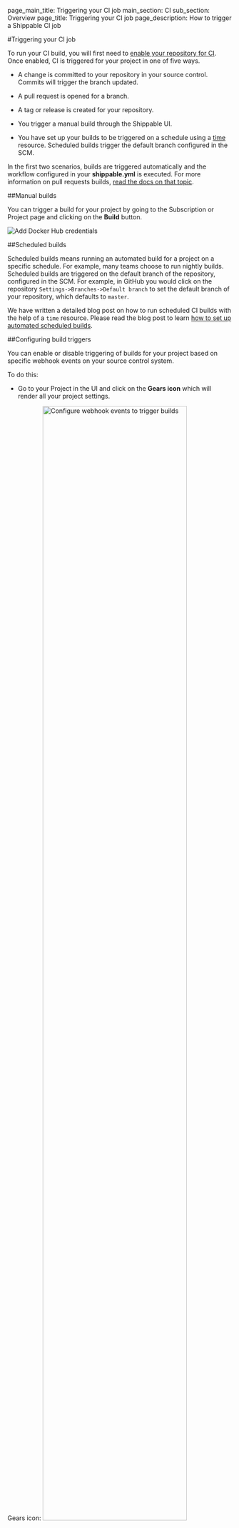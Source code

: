 page_main_title: Triggering your CI job
main_section: CI
sub_section: Overview
page_title: Triggering your CI job
page_description: How to trigger a Shippable CI job

#Triggering your CI job

To run your CI build, you will first need to [enable your repository for CI](enable-project/). Once enabled, CI is triggered for your project in one of five ways.

-  A change is committed to your repository in your source control. Commits will trigger the branch updated.

-  A pull request is opened for a branch.

-  A tag or release is created for your repository.

-  You trigger a manual build through the Shippable UI.

-  You have set up your builds to be triggered on a schedule using a [time](/platform/workflow/resource/time/) resource. Scheduled builds trigger the default branch configured in the SCM.

In the first two scenarios, builds are triggered automatically and the workflow configured in your **shippable.yml** is executed. For more information on pull requests builds, [read the docs on that topic](pull-request-builds/).

##Manual builds

You can trigger a build for your project by going to the Subscription or Project page and clicking on the **Build** button.

<img src="../../images/ci/manual-builds.png" alt="Add Docker Hub credentials">

##Scheduled builds

Scheduled builds means running an automated build for a project on a specific schedule. For example, many teams choose to run nightly builds. Scheduled builds are triggered on the default branch of the repository, configured in the SCM. For example, in GitHub you would click on the repository `Settings->Branches->Default branch` to set the default branch of your repository, which defaults to `master`.

We have written a detailed blog post on how to run scheduled CI builds with the help of a `time` resource. Please read the blog post to learn [how to set up automated scheduled builds](http://blog.shippable.com/setup-nightly-builds-on-shippable).

##Configuring build triggers

You can enable or disable triggering of builds for your project based on specific webhook events on your source control system.

To do this:

- Go to your Project in the UI and click on the **Gears icon** which will render all your project settings.

Gears icon:
<img width="80%" height="80%" src="/images/ci/trigger-job-fig2.png" alt="Configure webhook events to trigger builds">

Project Settings:<br/>
<img src="/images/ci/trigger-job-fig1.png" alt="Configure webhook events to trigger builds">

- You can configure the following:
    - **Pull Requests**: Default value is **Enabled**. Every pull request triggers a build on Shippable when opened. Toggle the control to stop the triggering of builds for pull requests.
    - **Commits**: Default value is **Enabled**. Every commit to the repository triggers a build on Shippable. Toggle the control to stop the triggering of builds for commits.
    - **Tags**: Default value is **Disabled**. To trigger builds for git tag push events, toggle the control.
    - **Releases**: Default value is **Disabled**. To trigger builds for GitHub release
events, toggle the control.This feature is supported only for GitHub.

## Pausing your project

You can 'Pause' a project to stop triggering builds for all events, including webhooks and Assembly Line triggers, by toggling the **Process Webhooks** option in Project Settings. You will still be able to trigger a build manually.

You can 'Resume' a paused project at any time, which will re-establish webhooks and builds will be triggered as expected.

## Serializing jobs for a project

You can disable parallel jobs for any project, if you don't want concurrent execution in spite of available build nodes.

When this setting is disabled, any waiting job will not begin until all processing
jobs have completed.

You can further customize this by selecting the specific branches that you don't
want running in parallel.

<img src="/images/ci/trigger-job-fig1.png" alt="Run Parallel Jobs">

In this example, if jobs are triggered simultaneously for branches `master` and
`prtest`, only one job will be allowed to run at a time, even if the subscription
has two idle nodes.  

However, if this project were to trigger a job on a branch that was not selected, it would start as soon as it finds  an available node.

The serial jobs will run in the order that they were queued.
